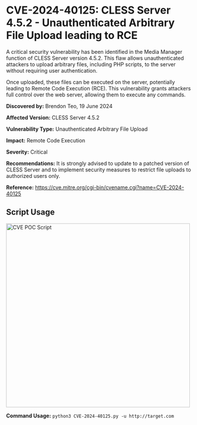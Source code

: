 <h1>CVE-2024-40125: CLESS Server 4.5.2 - Unauthenticated Arbitrary File Upload leading to RCE</h1>

A critical security vulnerability has been identified in the Media Manager function of CLESS Server version 4.5.2. This flaw allows unauthenticated attackers to upload arbitrary files, including PHP scripts, to the server without requiring user authentication.

Once uploaded, these files can be executed on the server, potentially leading to Remote Code Execution (RCE). This vulnerability grants attackers full control over the web server, allowing them to execute any commands.

**Discovered by:** Brendon Teo, 19 June 2024

**Affected Version:** CLESS Server 4.5.2

**Vulnerability Type:** Unauthenticated Arbitrary File Upload

**Impact:** Remote Code Execution

**Severity:** Critical

**Recommendations:**
It is strongly advised to update to a patched version of CLESS Server and to implement security measures to restrict file uploads to authorized users only.

**Reference:** https://cve.mitre.org/cgi-bin/cvename.cgi?name=CVE-2024-40125 


<h2>Script Usage</h2>

<img width="498" alt="CVE POC Script" src="https://github.com/user-attachments/assets/6baca8fc-f4fd-4800-8a32-58b08e65ca4c">



**Command Usage:** `python3 CVE-2024-40125.py -u http://target.com`


